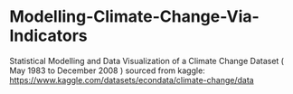 # Modelling-Climate-Change-Via-Indicators
Statistical Modelling and Data Visualization of a Climate Change Dataset ( May 1983 to December 2008 ) sourced from kaggle:
https://www.kaggle.com/datasets/econdata/climate-change/data

